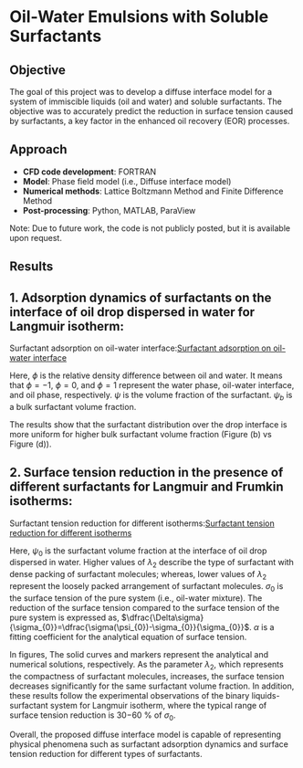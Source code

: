 # Oil-Water Emulsions with Soluble Surfactants

## Objective
The goal of this project was to develop a diffuse interface model for a system of immiscible liquids (oil and water) and soluble surfactants. The objective was to accurately predict the reduction in surface tension caused by surfactants, a key factor in the enhanced oil recovery (EOR) processes.

## Approach
- **CFD code development**: FORTRAN
- **Model**: Phase field model (i.e., Diffuse interface model)
- **Numerical methods**: Lattice Boltzmann Method and Finite Difference Method
- **Post-processing**: Python, MATLAB, ParaView

Note: Due to future work, the code is not publicly posted, but it is available upon request.

## Results
## 1. Adsorption dynamics of surfactants on the interface of oil drop dispersed in water for Langmuir isotherm:

Surfactant adsorption on oil-water interface:[Surfactant adsorption on oil-water interface](Project2_images/Oil-Water_drop_surfactant_adsorption.png)

Here, $\phi$ is the relative density difference between oil and water. It means that $\phi=-1$, $\phi=0$, and $\phi=1$ represent the water phase, oil-water interface, and oil phase, respectively. $\psi$ is the volume fraction of the surfactant. $\psi_{b}$ is a bulk surfactant volume fraction.

The results show that the surfactant distribution over the drop interface is more uniform for higher bulk surfactant volume fraction (Figure (b) vs Figure (d)).

## 2. Surface tension reduction in the presence of different surfactants for Langmuir and Frumkin isotherms:

Surfactant tension reduction for different isotherms:[Surfactant tension reduction for different isotherms](Project2_images/Surface_tension_reduction.png)

Here, $\psi_{0}$ is the surfactant volume fraction at the interface of oil drop dispersed in water. Higher values of $\lambda_{2}$ describe the type of surfactant with dense packing of surfactant molecules; whereas, lower values of $\lambda_{2}$ represent the loosely packed arrangement of surfactant molecules.  $\sigma_0$ is the surface tension of the pure system (i.e., oil-water mixture). The reduction of the surface tension compared to the surface tension of the pure system is expressed as, $\dfrac{\Delta\sigma}{\sigma_{0}}=\dfrac{\sigma(\psi_{0})-\sigma_{0}}{\sigma_{0}}$. $\alpha$ is a fitting coefficient for the analytical equation of surface tension.

In figures, The solid curves and markers represent the analytical and numerical solutions, respectively. As the parameter $\lambda_{2}$, which represents the compactness of surfactant molecules, increases, the surface tension decreases significantly for the same surfactant volume fraction. In addition, these results follow the experimental observations of the binary liquids-surfactant system for Langmuir isotherm, where the typical range of surface tension reduction is 30−60 % of $\sigma_{0}$.

Overall, the proposed diffuse interface model is capable of representing physical phenomena such as surfactant adsorption dynamics and surface tension reduction for different types of surfactants. 
